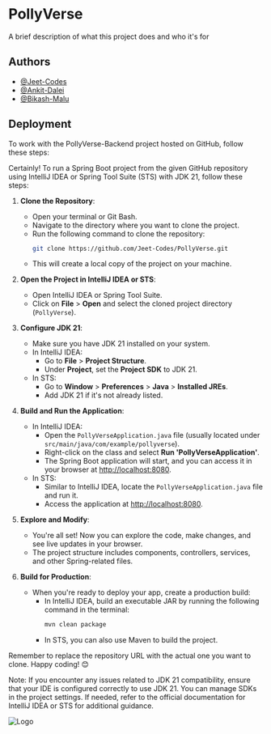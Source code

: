
# PollyVerse

A brief description of what this project does and who it's for


## Authors

- [@Jeet-Codes](https://github.com/Jeet-Codes)
- [@Ankit-Dalei](https://github.com/Ankit-Dalei)
- [@Bikash-Malu](https://github.com/Bikash-Malu)




## Deployment

To work with the PollyVerse-Backend project hosted on GitHub, follow these steps:

Certainly! To run a Spring Boot project from the given GitHub repository using IntelliJ IDEA or Spring Tool Suite (STS) with JDK 21, follow these steps:

1. **Clone the Repository**:
   - Open your terminal or Git Bash.
   - Navigate to the directory where you want to clone the project.
   - Run the following command to clone the repository:
     ```bash
     git clone https://github.com/Jeet-Codes/PollyVerse.git
     ```
   - This will create a local copy of the project on your machine.

2. **Open the Project in IntelliJ IDEA or STS**:
   - Open IntelliJ IDEA or Spring Tool Suite.
   - Click on **File** > **Open** and select the cloned project directory (`PollyVerse`).

3. **Configure JDK 21**:
   - Make sure you have JDK 21 installed on your system.
   - In IntelliJ IDEA:
     - Go to **File** > **Project Structure**.
     - Under **Project**, set the **Project SDK** to JDK 21.
   - In STS:
     - Go to **Window** > **Preferences** > **Java** > **Installed JREs**.
     - Add JDK 21 if it's not already listed.

4. **Build and Run the Application**:
   - In IntelliJ IDEA:
     - Open the `PollyVerseApplication.java` file (usually located under `src/main/java/com/example/pollyverse`).
     - Right-click on the class and select **Run 'PollyVerseApplication'**.
     - The Spring Boot application will start, and you can access it in your browser at [http://localhost:8080](http://localhost:8080).
   - In STS:
     - Similar to IntelliJ IDEA, locate the `PollyVerseApplication.java` file and run it.
     - Access the application at [http://localhost:8080](http://localhost:8080).

5. **Explore and Modify**:
   - You're all set! Now you can explore the code, make changes, and see live updates in your browser.
   - The project structure includes components, controllers, services, and other Spring-related files.

6. **Build for Production**:
   - When you're ready to deploy your app, create a production build:
     - In IntelliJ IDEA, build an executable JAR by running the following command in the terminal:
       ```bash
       mvn clean package
       ```
     - In STS, you can also use Maven to build the project.

Remember to replace the repository URL with the actual one you want to clone. Happy coding! 😊

Note: If you encounter any issues related to JDK 21 compatibility, ensure that your IDE is configured correctly to use JDK 21. You can manage SDKs in the project settings. If needed, refer to the official documentation for IntelliJ IDEA or STS for additional guidance.


![Logo](https://jeetfiles.s3.ap-south-1.amazonaws.com/logo.png)

